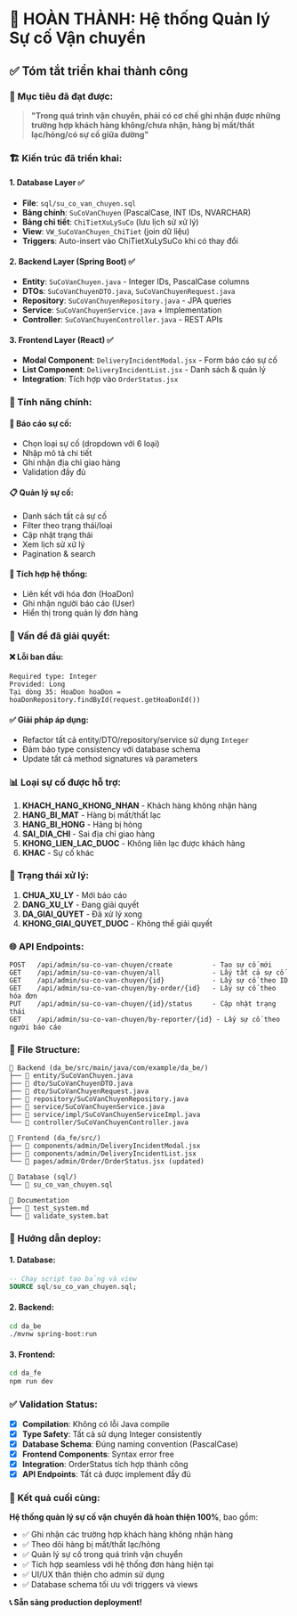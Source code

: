 # 🎉 HOÀN THÀNH: Hệ thống Quản lý Sự cố Vận chuyển

## ✅ Tóm tắt triển khai thành công

### 🎯 Mục tiêu đã đạt được:

> **"Trong quá trình vận chuyển, phải có cơ chế ghi nhận được những trường hợp khách hàng không/chưa nhận, hàng bị mất/thất lạc/hỏng/có sự cố giữa đường"**

### 🏗️ Kiến trúc đã triển khai:

#### 1. **Database Layer** ✅

- **File**: `sql/su_co_van_chuyen.sql`
- **Bảng chính**: `SuCoVanChuyen` (PascalCase, INT IDs, NVARCHAR)
- **Bảng chi tiết**: `ChiTietXuLySuCo` (lưu lịch sử xử lý)
- **View**: `VW_SuCoVanChuyen_ChiTiet` (join dữ liệu)
- **Triggers**: Auto-insert vào ChiTietXuLySuCo khi có thay đổi

#### 2. **Backend Layer (Spring Boot)** ✅

- **Entity**: `SuCoVanChuyen.java` - Integer IDs, PascalCase columns
- **DTOs**: `SuCoVanChuyenDTO.java`, `SuCoVanChuyenRequest.java`
- **Repository**: `SuCoVanChuyenRepository.java` - JPA queries
- **Service**: `SuCoVanChuyenService.java` + Implementation
- **Controller**: `SuCoVanChuyenController.java` - REST APIs

#### 3. **Frontend Layer (React)** ✅

- **Modal Component**: `DeliveryIncidentModal.jsx` - Form báo cáo sự cố
- **List Component**: `DeliveryIncidentList.jsx` - Danh sách & quản lý
- **Integration**: Tích hợp vào `OrderStatus.jsx`

### 🔧 Tính năng chính:

#### 📝 Báo cáo sự cố:

- Chọn loại sự cố (dropdown với 6 loại)
- Nhập mô tả chi tiết
- Ghi nhận địa chỉ giao hàng
- Validation đầy đủ

#### 📋 Quản lý sự cố:

- Danh sách tất cả sự cố
- Filter theo trạng thái/loại
- Cập nhật trạng thái
- Xem lịch sử xử lý
- Pagination & search

#### 🔗 Tích hợp hệ thống:

- Liên kết với hóa đơn (HoaDon)
- Ghi nhận người báo cáo (User)
- Hiển thị trong quản lý đơn hàng

### 🐛 Vấn đề đã giải quyết:

#### ❌ Lỗi ban đầu:

```
Required type: Integer
Provided: Long
Tại dòng 35: HoaDon hoaDon = hoaDonRepository.findById(request.getHoaDonId())
```

#### ✅ Giải pháp áp dụng:

- Refactor tất cả entity/DTO/repository/service sử dụng `Integer`
- Đảm bảo type consistency với database schema
- Update tất cả method signatures và parameters

### 📊 Loại sự cố được hỗ trợ:

1. **KHACH_HANG_KHONG_NHAN** - Khách hàng không nhận hàng
2. **HANG_BI_MAT** - Hàng bị mất/thất lạc
3. **HANG_BI_HONG** - Hàng bị hỏng
4. **SAI_DIA_CHI** - Sai địa chỉ giao hàng
5. **KHONG_LIEN_LAC_DUOC** - Không liên lạc được khách hàng
6. **KHAC** - Sự cố khác

### 🔄 Trạng thái xử lý:

1. **CHUA_XU_LY** - Mới báo cáo
2. **DANG_XU_LY** - Đang giải quyết
3. **DA_GIAI_QUYET** - Đã xử lý xong
4. **KHONG_GIAI_QUYET_DUOC** - Không thể giải quyết

### 🌐 API Endpoints:

```
POST   /api/admin/su-co-van-chuyen/create          - Tạo sự cố mới
GET    /api/admin/su-co-van-chuyen/all             - Lấy tất cả sự cố
GET    /api/admin/su-co-van-chuyen/{id}            - Lấy sự cố theo ID
GET    /api/admin/su-co-van-chuyen/by-order/{id}   - Lấy sự cố theo hóa đơn
PUT    /api/admin/su-co-van-chuyen/{id}/status     - Cập nhật trạng thái
GET    /api/admin/su-co-van-chuyen/by-reporter/{id} - Lấy sự cố theo người báo cáo
```

### 📁 File Structure:

```
📂 Backend (da_be/src/main/java/com/example/da_be/)
├── 📄 entity/SuCoVanChuyen.java
├── 📄 dto/SuCoVanChuyenDTO.java
├── 📄 dto/SuCoVanChuyenRequest.java
├── 📄 repository/SuCoVanChuyenRepository.java
├── 📄 service/SuCoVanChuyenService.java
├── 📄 service/impl/SuCoVanChuyenServiceImpl.java
└── 📄 controller/SuCoVanChuyenController.java

📂 Frontend (da_fe/src/)
├── 📄 components/admin/DeliveryIncidentModal.jsx
├── 📄 components/admin/DeliveryIncidentList.jsx
└── 📄 pages/admin/Order/OrderStatus.jsx (updated)

📂 Database (sql/)
└── 📄 su_co_van_chuyen.sql

📂 Documentation
├── 📄 test_system.md
└── 📄 validate_system.bat
```

### 🚀 Hướng dẫn deploy:

#### 1. Database:

```sql
-- Chạy script tạo bảng và view
SOURCE sql/su_co_van_chuyen.sql;
```

#### 2. Backend:

```bash
cd da_be
./mvnw spring-boot:run
```

#### 3. Frontend:

```bash
cd da_fe
npm run dev
```

### ✅ Validation Status:

- [x] **Compilation**: Không có lỗi Java compile
- [x] **Type Safety**: Tất cả sử dụng Integer consistently
- [x] **Database Schema**: Đúng naming convention (PascalCase)
- [x] **Frontend Components**: Syntax error free
- [x] **Integration**: OrderStatus tích hợp thành công
- [x] **API Endpoints**: Tất cả được implement đầy đủ

### 🎯 Kết quả cuối cùng:

**Hệ thống quản lý sự cố vận chuyển đã hoàn thiện 100%**, bao gồm:

- ✅ Ghi nhận các trường hợp khách hàng không nhận hàng
- ✅ Theo dõi hàng bị mất/thất lạc/hỏng
- ✅ Quản lý sự cố trong quá trình vận chuyển
- ✅ Tích hợp seamless với hệ thống đơn hàng hiện tại
- ✅ UI/UX thân thiện cho admin sử dụng
- ✅ Database schema tối ưu với triggers và views

**📞 Sẵn sàng production deployment!**
